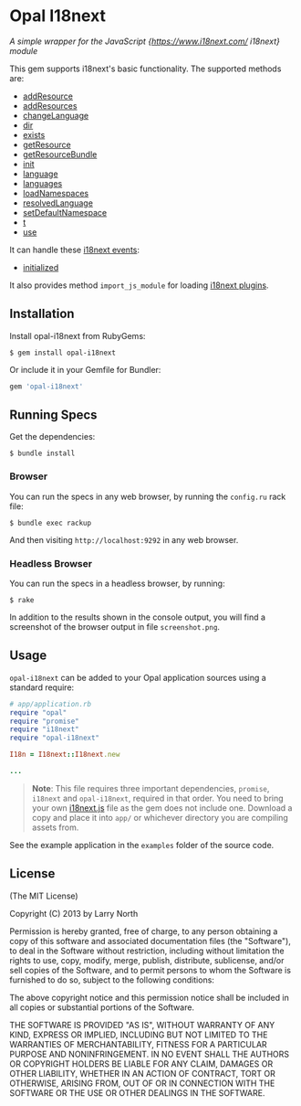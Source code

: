 # Opal I18next

*A simple wrapper for the JavaScript {https://www.i18next.com/ i18next} module*

This gem supports i18next's basic functionality. The supported methods are:

- [addResource](https://www.i18next.com/overview/api#addResource)
- [addResources](https://www.i18next.com/overview/api#addResources)
- [changeLanguage](https://www.i18next.com/overview/api#changelanguage)
- [dir](https://www.i18next.com/overview/api#dir)
- [exists](https://www.i18next.com/overview/api#exists)
- [getResource](https://www.i18next.com/overview/api#getResource)
- [getResourceBundle](https://www.i18next.com/overview/api#getResourceBundle)
- [init](https://www.i18next.com/overview/api#init)
- [language](https://www.i18next.com/overview/api#language)
- [languages](https://www.i18next.com/overview/api#languages)
- [loadNamespaces](https://www.i18next.com/overview/api#loadNamespaces)
- [resolvedLanguage](https://www.i18next.com/overview/api#resolvedLanguage)
- [setDefaultNamespace](https://www.i18next.com/overview/api#setDefaultNamespace)
- [t](https://www.i18next.com/overview/api#t)
- [use](https://www.i18next.com/overview/api#use)

It can handle these [i18next events](https://www.i18next.com/overview/api#events):
 - [initialized](https://www.i18next.com/overview/api#oninitialized)

It also provides method `import_js_module` for loading [i18next plugins](https://www.i18next.com/overview/plugins-and-utils).

## Installation

Install opal-i18next from RubyGems:

```
$ gem install opal-i18next
```

Or include it in your Gemfile for Bundler:

```ruby
gem 'opal-i18next'
```

## Running Specs

Get the dependencies:

    $ bundle install


### Browser

You can run the specs in any web browser, by running the `config.ru` rack file:

    $ bundle exec rackup

And then visiting `http://localhost:9292` in any web browser.

### Headless Browser

You can run the specs in a headless browser, by running:

    $ rake

In addition to the results shown in the console output, you will find a
screenshot of the browser output in file `screenshot.png`.

## Usage

`opal-i18next` can be added to your Opal application sources using a standard require:

```ruby
# app/application.rb
require "opal"
require "promise"
require "i18next"
require "opal-i18next"

I18n = I18next::I18next.new

...
```

> **Note**: This file requires three important dependencies, `promise`, `i18next` and `opal-i18next`, required in that order.
> You need to bring your own [i18next.js](https://unpkg.com/browse/i18next/dist/umd/) file as the gem does not include one.
> Download a copy and place it into `app/` or whichever directory
> you are compiling assets from.

See the example application in the `examples` folder of the source code.

## License

(The MIT License)

Copyright (C) 2013 by Larry North

Permission is hereby granted, free of charge, to any person obtaining a copy
of this software and associated documentation files (the "Software"), to deal
in the Software without restriction, including without limitation the rights
to use, copy, modify, merge, publish, distribute, sublicense, and/or sell
copies of the Software, and to permit persons to whom the Software is
furnished to do so, subject to the following conditions:

The above copyright notice and this permission notice shall be included in
all copies or substantial portions of the Software.

THE SOFTWARE IS PROVIDED "AS IS", WITHOUT WARRANTY OF ANY KIND, EXPRESS OR
IMPLIED, INCLUDING BUT NOT LIMITED TO THE WARRANTIES OF MERCHANTABILITY,
FITNESS FOR A PARTICULAR PURPOSE AND NONINFRINGEMENT. IN NO EVENT SHALL THE
AUTHORS OR COPYRIGHT HOLDERS BE LIABLE FOR ANY CLAIM, DAMAGES OR OTHER
LIABILITY, WHETHER IN AN ACTION OF CONTRACT, TORT OR OTHERWISE, ARISING FROM,
OUT OF OR IN CONNECTION WITH THE SOFTWARE OR THE USE OR OTHER DEALINGS IN
THE SOFTWARE.
